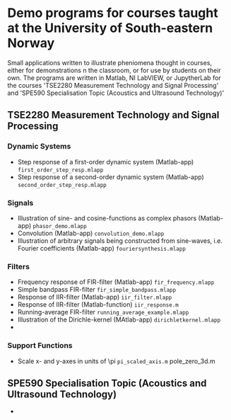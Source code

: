 # Demo programs for courses taught at the University of South-eastern Norway

Small applications written to illustrate pheniomena thought in courses, either for demonstrations n the classroom, or for use by  students on their own.
The programs are written in Matlab, NI LabVIEW, or JupytherLab for the courses 'TSE2280 Measurement Technology and Signal Processing' and 'SPE590 Specialisation Topic (Acoustics and Ultrasound Technology)'

## TSE2280 Measurement Technology and Signal Processing

### Dynamic Systems
- Step response of a first-order dynamic system (Matlab-app) `first_order_step_resp.mlapp`
- Step response of a second-order dynamic system (Matlab-app) `second_order_step_resp.mlapp`

### Signals
- Illustration of sine- and cosine-functions as complex phasors (Matlab-app) `phasor_demo.mlapp`
- Convolution (Matlab-app) `convolution_demo.mlapp`
- Illustration of arbitrary signals being constructed from sine-waves, i.e. Fourier coefficients (Matlab-app) `fouriersynthesis.mlapp`

### Filters
- Frequency response of FIR-filter (Matlab-app) `fir_frequency.mlapp`
- Simple bandpass FIR-filter `fir_simple_bandpass.mlapp` 
- Response of IIR-filter (Matlab-app) `iir_filter.mlapp`
- Response of IIR-filter (Matlab-function) `iir_response.m`
- Running-average FIR-filter `running_average_example.mlapp`
- Illustration of the Dirichle-kernel (MAtlab-app) `dirichletkernel.mlapp`
- 
### Support Functions
- Scale x- and y-axes in units of \pi `pi_scaled_axis.m`
pole_zero_3d.m

## SPE590 Specialisation Topic (Acoustics and Ultrasound Technology)
- 
